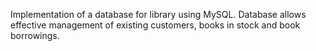 Implementation of a database for library using MySQL. 
Database allows effective management of existing customers, books in stock and book borrowings.
